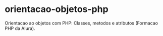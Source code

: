 # orientacao-objetos-php

Orientacao ao objetos com PHP: Classes, metodos e atributos (Formacao PHP da Alura).
